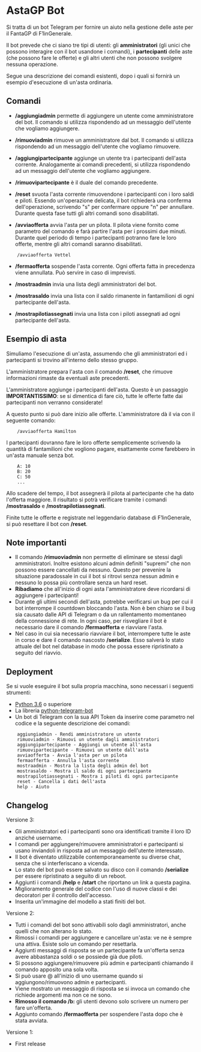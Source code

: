 # AstaGP Bot

Si tratta di un bot Telegram per fornire un aiuto nella gestione delle aste per il FantaGP di F1inGenerale.

Il bot prevede che ci siano tre tipi di utenti: gli **amministratori** (gli unici che possono interagire con il bot usandone i comandi), i **partecipanti** delle aste (che possono fare le offerte) e gli altri utenti che non possono svolgere nessuna operazione.

Segue una descrizione dei comandi esistenti, dopo i quali si fornirà un esempio d'esecuzione di un'asta ordinaria.

## Comandi

* **/aggiungiadmin** permette di aggiungere un utente come amministratore del bot. Il comando si utilizza rispondendo ad un messaggio dell'utente che vogliamo aggiungere.

* **/rimuoviadmin** rimuove un amministratore dal bot. Il comando si utilizza rispondendo ad un messaggio dell'utente che vogliamo rimuovere.

* **/aggiungipartecipante** aggiunge un utente tra i partecipanti dell'asta corrente. Analogamente ai comandi precedenti, si utilizza rispondendo ad un messaggio dell'utente che vogliamo aggiungere.
    
* **/rimuovipartecipante** è il duale del comando precedente.

* **/reset** svuota l'asta corrente rimuovendone i partecipanti con i loro saldi e piloti. Essendo un'operazione delicata, il bot richiederà una conferma dell'operazione, scrivendo "s" per confermare oppure "n" per annullare. Durante questa fase tutti gli altri comandi sono disabilitati.

* **/avviaofferta** avvia l'asta per un pilota. Il pilota viene fornito come parametro del comando e farà partire l'asta per i prossimi due minuti. Durante quel periodo di tempo i partecipanti potranno fare le loro offerte, mentre gli altri comandi saranno disabilitati.
```
    /avviaofferta Vettel
```

* **/fermaofferta** sospende l'asta corrente. Ogni offerta fatta in precedenza viene annullata. Può servire in caso di imprevisti.

* **/mostraadmin** invia una lista degli amministratori del bot.

* **/mostrasaldo** invia una lista con il saldo rimanente in fantamilioni di ogni partecipante dell'asta.

* **/mostrapilotiassegnati** invia una lista con i piloti assegnati ad ogni partecipante dell'asta.

## Esempio di asta

Simuliamo l'esecuzione di un'asta, assumendo che gli amministratori ed i partecipanti si trovino all'interno dello stesso gruppo.

L'amministratore prepara l'asta con il comando **/reset**, che rimuove informazioni rimaste da eventuali aste precedenti.

L'amministratore aggiunge i partecipanti dell'asta. Questo è un passaggio **IMPORTANTISSIMO**: se si dimentica di fare ciò, tutte le offerte fatte dai partecipanti non verranno considerate!
    
A questo punto si può dare inizio alle offerte. L'amministratore dà il via con il seguente comando:
```
    /avviaofferta Hamilton
```
    
I partecipanti dovranno fare le loro offerte semplicemente scrivendo la quantità di fantamilioni che vogliono pagare, esattamente come farebbero in un'asta manuale senza bot.
```
    A: 10
    B: 20
    C: 50
    ...
```
    
Allo scadere del tempo, il bot assegnerà il pilota al partecipante che ha dato l'offerta maggiore. Il risultato si potrà verificare tramite i comandi **/mostrasaldo** e **/mostrapilotiassegnati**.

Finite tutte le offerte e registrate nel leggendario database di F1inGenerale, si può resettare il bot con **/reset**.

## Note importanti

* Il comando **/rimuoviadmin** non permette di eliminare se stessi dagli amministratori. Inoltre esistono alcuni admin definiti "supremi" che non possono essere cancellati da nessuno. Questo per prevenire la situazione paradossale in cui il bot si ritrovi senza nessun admin e nessuno lo possa più controllare senza un hard reset.
* **Ribadiamo** che all'inizio di ogni asta l'amministratore deve ricordarsi di aggiungere i partecipanti!
* Durante gli ultimi secondi dell'asta, potrebbe verificarsi un bug per cui il bot interrompe il countdown bloccando l'asta. Non è ben chiaro se il bug sia causato dalle API di Telegram o da un rallentamento momentaneo della connessione di rete. In ogni caso, per risvegliare il bot è necessario dare il comando **/fermaofferta** e riavviare l'asta.
* Nel caso in cui sia necessario riavviare il bot, interrompere tutte le aste in corso e dare il comando nascosto **/serialize**. Esso salverà lo stato attuale del bot nel database in modo che possa essere ripristinato a seguito del riavvio.

## Deployment

Se si vuole eseguire il bot sulla propria macchina, sono necessari i seguenti strumenti:
* [Python 3.6](https://www.python.org/getit/) o superiore
* La libreria [python-telegram-bot](https://github.com/python-telegram-bot/python-telegram-bot)
* Un bot di Telegram con la sua API Token da inserire come parametro nel codice e la seguente descrizione dei comandi:
```
    aggiungiadmin - Rendi amministratore un utente
    rimuoviadmin - Rimuovi un utente dagli amministratori
    aggiungipartecipante - Aggiungi un utente all'asta
    rimuovipartecipante - Rimuovi un utente dall'asta
    avviaofferta - Avvia l'asta per un pilota
    fermaofferta - Annulla l'asta corrente
    mostraadmin - Mostra la lista degli admin del bot
    mostrasaldo - Mostra il saldo di ogni partecipante
    mostrapilotiassegnati - Mostra i piloti di ogni partecipante
    reset - Cancella i dati dell'asta
    help - Aiuto
```

## Changelog

Versione 3:
* Gli amministratori ed i partecipanti sono ora identificati tramite il loro ID anziché username.
* I comandi per aggiungere/rimuovere amministratori e partecipanti si usano inviandoli in risposta ad un messaggio dell'utente interessato.
* Il bot è diventato utilizzabile contemporaneamente su diverse chat, senza che si interferiscano a vicenda.
* Lo stato del bot può essere salvato su disco con il comando **/serialize** per essere ripristinato a seguito di un reboot.
* Aggiunti i comandi **/help** e **/start** che riportano un link a questa pagina.
* Miglioramento generale del codice con l'uso di nuove classi e dei decoratori per il controllo dell'accesso.
* Inserita un'immagine del modello a stati finiti del bot.

Versione 2:
* Tutti i comandi del bot sono attivabili solo dagli amministratori, anche quelli che non alterano lo stato.
* Rimossi i comandi per aggiungere e cancellare un'asta: ve ne è sempre una attiva. Esiste solo un comando per resettarla.
* Aggiunti messaggi di risposta se un partecipante fa un'offerta senza avere abbastanza soldi o se possiede già due piloti.
* Si possono aggiungere/rimuovere più admin e partecipanti chiamando il comando apposito una sola volta.
* Si può usare @ all'inizio di uno username quando si aggiungono/rimuovono admin e partecipanti.
* Viene mostrato un messaggio di risposta se si invoca un comando che richiede argomenti ma non ce ne sono.
* **Rimosso il comando /b:** gli utenti devono solo scrivere un numero per fare un'offerta.
* Aggiunto comando **/fermaofferta** per sospendere l'asta dopo che è stata avviata.

Versione 1:
* First release
